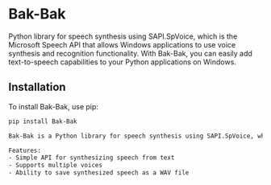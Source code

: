 # Bak-Bak
 Python library for speech synthesis using SAPI.SpVoice, which is the Microsoft Speech API that allows Windows applications to use voice synthesis and recognition functionality. With Bak-Bak, you can easily add text-to-speech capabilities to your Python applications on Windows.

## Installation

To install Bak-Bak, use pip:

```bash
pip install Bak-Bak

Bak-Bak is a Python library for speech synthesis using SAPI.SpVoice, which is the Microsoft Speech API that allows Windows applications to use voice synthesis and recognition functionality. With Bak-Bak, you can easily add text-to-speech capabilities to your Python applications on Windows.

Features:
- Simple API for synthesizing speech from text
- Supports multiple voices
- Ability to save synthesized speech as a WAV file

